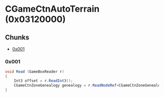 # CGameCtnAutoTerrain (0x03120000)

## Chunks

- [0x001](#0x001)

### 0x001

```cs
void Read (GameBoxReader r)
{
    Int3 offset = r.ReadInt3();
    CGameCtnZoneGenealogy genealogy = r.ReadNodeRef<CGameCtnZoneGenealogy>();
}
```
